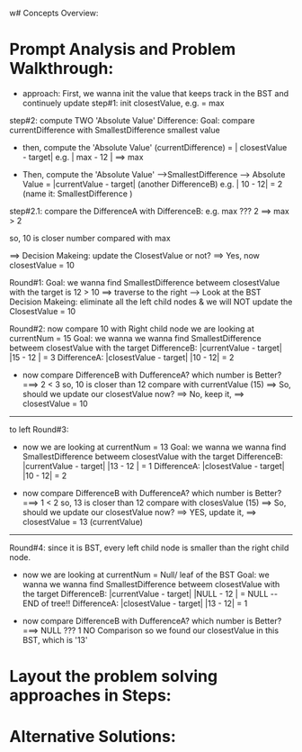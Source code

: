 w# Concepts Overview:

# Prompt Analysis and Problem Walkthrough:

- approach:
  First, we wanna init the value that keeps track in the BST and continuely update
  step#1: init closestValue, e.g. = max

step#2: compute TWO 'Absolute Value' Difference:
Goal: compare currentDifference with SmallestDifference
smallest value

- then, compute the 'Absolute Value' (currentDifference) = | closestValue - target|
  e.g.
  | max - 12 | ==> max

- Then, compute the 'Absolute Value' -->SmallestDifference
  --> Absolute Value = |currentValue - target| (another DifferenceB)
  e.g.
  | 10 - 12| = 2 (name it: SmallestDifference )

step#2.1: compare the DifferenceA with DifferenceB:
e.g.
max ??? 2 ==> max > 2

so, 10 is closer number compared with max

==> Decision Makeing: update the ClosestValue or not?
==> Yes, now
closestValue = 10

Round#1:
Goal: we wanna find SmallestDifference betweem closestValue with the target
is 12 > 10 ==> traverse to the right
--> Look at the BST
Decision Makeing: eliminate all the left child nodes
& we will NOT update the ClosestValue = 10

Round#2:
now compare 10 with Right child node
we are looking at currentNum = 15
Goal: we wanna we wanna find SmallestDifference betweem closestValue with the target
DifferenceB: |currentValue - target|
|15 - 12 | = 3
DifferenceA: |closestValue - target|
|10 - 12| = 2

- now compare DifferenceB with DufferenceA?
  which number is Better?
  ===> 2 < 3
  so, 10 is closer than 12 compare with currentValue (15)
  ==> So, should we update our closestValue now?
  ==> No, keep it, ==> closestValue = 10

---

to left
Round#3:

- now we are looking at currentNum = 13
  Goal: we wanna we wanna find SmallestDifference betweem closestValue with the target
  DifferenceB: |currentValue - target|
  |13 - 12 | = 1
  DifferenceA: |closestValue - target|
  |10 - 12| = 2

- now compare DifferenceB with DufferenceA?
  which number is Better?
  ===> 1 < 2
  so, 13 is closer than 12 compare with closesValue (15)
  ==> So, should we update our closestValue now?
  ==> YES, update it, ==> closestValue = 13 (currentValue)

---

Round#4: since it is BST, every left child node is smaller than the right child node.

- now we are looking at currentNum = Null/ leaf of the BST
  Goal: we wanna we wanna find SmallestDifference betweem closestValue with the target
  DifferenceB: |currentValue - target|
  |NULL - 12 | = NULL --END of tree!!
  DifferenceA: |closestValue - target|
  |13 - 12| = 1

- now compare DifferenceB with DufferenceA?
  which number is Better?
  ===> NULL ??? 1 NO Comparison
  so we found our closestValue in this BST, which is '13'

# Layout the problem solving approaches in Steps:

# Alternative Solutions:
